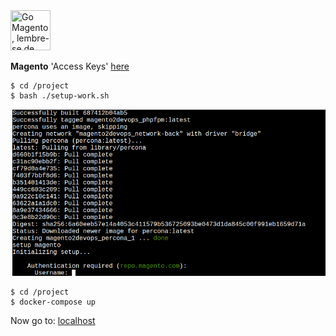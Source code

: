 <img src="./.files/mau-mau.png" width="64" height="64" title="Go Magento, lembre-se de limpar cache :D"/>

**Magento** 'Access Keys'  [here](https://marketplace.magento.com/customer/accessKeys/)

```
$ cd /project
$ bash ./setup-work.sh
```
<img src="./.files/setup-magento.png" title="Magento Setup Authentication :D"/>

```
$ cd /project
$ docker-compose up
```
Now go to:
[localhost](http://localhost/)

